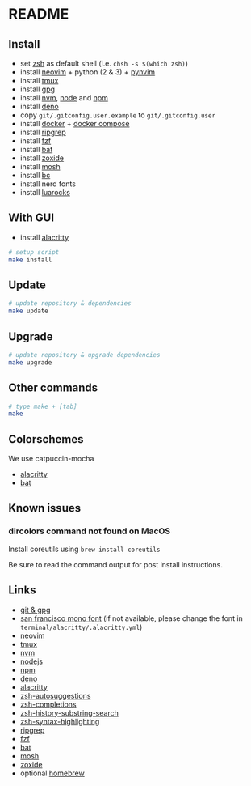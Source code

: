 # README

## Install

* set [zsh][zsh] as default shell (i.e. `chsh -s $(which zsh)`)
* install [neovim][neovim] + python (2 & 3) + [pynvim][pynvim]
* install [tmux][tmux]
* install [gpg][gpg]
* install [nvm][nvm], [node][node] and [npm][npm]
* install [deno][deno]
* copy `git/.gitconfig.user.example` to `git/.gitconfig.user`
* install [docker][docker] + [docker compose][docker compose]
* install [ripgrep][ripgrep]
* install [fzf][fzf]
* install [bat][bat]
* install [zoxide][zoxide]
* install [mosh][mosh]
* install [bc][bc]
* install nerd fonts
* install [luarocks][luarocks]

## With GUI

* install [alacritty][alacritty]

```sh
# setup script
make install
```

## Update

```sh
# update repository & dependencies
make update
```

## Upgrade

```sh
# update repository & upgrade dependencies
make upgrade
```

## Other commands

```sh
# type make + [tab]
make
```

## Colorschemes

We use catpuccin-mocha

* [alacritty][catpuccin-alacritty]
* [bat][catpuccin-bat]

## Known issues

### dircolors command not found on MacOS

Install coreutils using `brew install coreutils`

Be sure to read the command output for post install instructions.

## Links

* [git & gpg][github-gpg]
* [san francisco mono font][sf-mono-font] (if not available, please change the font in `terminal/alacritty/.alacritty.yml`)
* [neovim][neovim]
* [tmux][tmux]
* [nvm][nvm]
* [nodejs][node]
* [npm][npm]
* [deno][deno]
* [alacritty][alacritty]
* [zsh-autosuggestions][zsh-autosuggestions]
* [zsh-completions][zsh-completions]
* [zsh-history-substring-search][zsh-history-substring-search]
* [zsh-syntax-highlighting][zsh-syntax-highlighting]
* [ripgrep][ripgrep]
* [fzf][fzf]
* [bat][bat]
* [mosh][mosh]
* [zoxide][zoxide]
* optional [homebrew](https://brew.sh)

[zsh]: https://www.zsh.org
[neovim]: https://github.com/neovim/neovim
[pynvim]: https://github.com/neovim/pynvim
[tmux]: https://github.com/tmux/tmux
[gpg]: https://gnupg.org
[nvm]: https://github.com/nvm-sh/nvm
[node]: https://nodejs.org/en/
[npm]: https://www.npmjs.com
[deno]: https://deno.land
[alacritty]: https://github.com/jwilm/alacritty
[zsh-autosuggestions]: https://github.com/zsh-users/zsh-autosuggestions
[zsh-completions]: https://github.com/zsh-users/zsh-completions
[zsh-history-substring-search]: https://github.com/zsh-users/zsh-history-substring-search
[zsh-syntax-highlighting]: https://github.com/zsh-users/zsh-syntax-highlighting
[ripgrep]: https://github.com/BurntSushi/ripgrep
[fzf]: https://github.com/junegunn/fzf
[bat]: https://github.com/sharkdp/bat?tab=readme-ov-file#installation
[zoxide]: https://github.com/ajeetdsouza/zoxide
[mosh]: https://github.com/mobile-shell/mosh
[github-gpg]: https://help.github.com/categories/gpg/
[sf-mono-font]: https://developer.apple.com/fonts/
[docker]: https://www.docker.com/get-started
[docker compose]: https://docs.docker.com/compose/cli-command/
[bc]: https://www.gnu.org/software/bc/
[catpuccin-alacritty]: https://github.com/catppuccin/alacritty
[catpuccin-bat]: https://github.com/catppuccin/bat
[luarocks]: https://github.com/luarocks/luarocks
